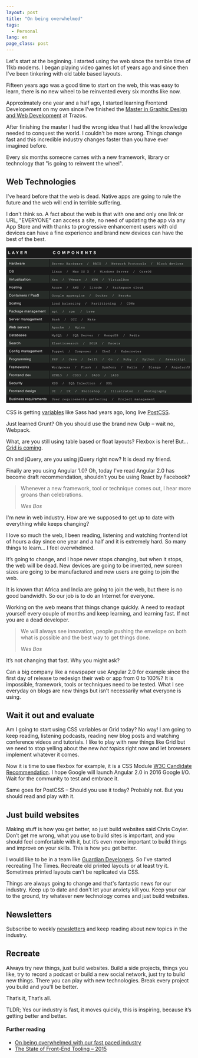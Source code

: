 ```yaml
---
layout: post
title: "On being overwhelmed"
tags:
  - Personal
lang: en
page_class: post
---
```


Let's start at the beginning. I started using the web since the terrible time of 11kb modems. I began playing video games lot of years ago and since then I've been tinkering with old table based layouts.

Fifteen years ago was a good time to start on the web, this was easy to learn, there is no new wheel to be reinvented every six months like now.

Approximately one year and a half ago, I started learning Frontend Developement on my own since I've finished the <a class="link link--special" href="/2016/02/28/my-interest-in-web-development/">Master in Graphic Design and Web Development</a> at Trazos.

After finishing the master I had the wrong idea that I had all the knowledge needed to conquest the world. I couldn't be more wrong. Things change fast and this incredible industry changes faster than you have ever imagined before.

Every six months someone cames with a new framework, library or technology that "is going to reinvent the wheel".

## Web Technologies

I've heard before that the web is dead. Native apps are going to rule the future and the web will end in terrible suffering.

I don't think so. A fact about the web is that with one and only one link or URL, "EVERYONE" can access a site, no need of updating the app via any App Store and with thanks to progressive enhancement users with old devices can have a fine experience and brand new devices can have the best of the best.

<img src="/assets/images/post-front-end-overwhelmed.png" alt="Web Technologies">

CSS is getting <a class="link link--special" href="http://philipwalton.com/articles/why-im-excited-about-native-css-variables/">variables</a> like Sass had years ago, long live <a class="link link--special" href="http://postcss.org/">PostCSS</a>.

Just learned Grunt? Oh you should use the brand new Gulp – wait no, Webpack.

What, are you still using table based or float layouts? Flexbox is here! But... <a class="link link--special" href="http://caniuse.com/#search=grid">Grid is coming</a>.

Oh and jQuery, are you using jQuery right now? It is dead my friend.

Finally are you using Angular 1.0? Oh, today I've read Angular 2.0 has become draft recommendation, shouldn’t you be using React by Facebook?

<blockquote class="">
    <p>Whenever a new framework, tool or technique comes out, I hear more groans than celebrations.</p>
    <cite>Wes Bos</cite>
</blockquote>

I'm new in web industry. How are we supposed to get up to date with everything while keeps changing?

I love so much the web, I been reading, listening and watching frontend lot of hours a day since one year and a half and it is extremely hard. So many things to learn... I feel overwhelmed.

It’s going to change, and I hope never stops changing, but when it stops, the web will be dead. New devices are going to be invented, new screen sizes are going to be manufactured and new users are going to join the web.

It is known that Africa and India are going to join the web, but there is no good bandwidth. So our job is to do an Internet for everyone.

Working on the web means that things change quickly. A need to readapt yourself every couple of months and keep learning, and learning fast. If not you are a dead developer.

<blockquote class="">
    <p>We will always see innovation, people pushing the envelope on both what is possible and the best way to get things done.</p>
    <cite>Wes Bos</cite>
</blockquote>

It’s not changing that fast. Why you might ask?

Can a big company like a newspaper use Angular 2.0 for example since the first day of release to redesign their web or app from 0 to 100%? It is impossible, framework, tools or techniques need to be tested. What I see everyday on blogs are new things but isn’t necessarily what everyone is using.

## Wait it out and evaluate

Am I going to start using CSS variables or Grid today? No way! I am going to keep reading, listening podcasts, reading new blog posts and watching conference videos and tutorials. I like to play with new things like Grid but we need to stop yelling about the new _hot topics_ right now and let browsers implement whatever it comes.

Now it is time to use flexbox for example, it is a CSS Module <a class="link link--special" href="https://www.w3.org/TR/css-flexbox-1/">W3C Candidate Recommendation</a>. I hope Google will launch Angular 2.0 in 2016 Google I/O. Wait for the community to test and embrace it.

Same goes for PostCSS – Should you use it today? Probably not. But you should read and play with it.

## Just build websites

Making stuff is how you get better, so just build websites said Chris Coyier. Don’t get me wrong, what you use to build sites is important, and you should feel comfortable with it, but it’s even more important to build things and improve on your skills. This is how you get better.

I would like to be in a team like <a class="link link--special" href="https://twitter.com/gdndevelopers">Guardian Developers</a>. So I've started recreating The Times. Recreate old printed layouts or at least try it. Sometimes printed layouts can't be replicated via CSS.

Things are always going to change and that's fantastic news for our industry. Keep up to date and don't let your anxiety kill you. Keep your ear to the ground, try whatever new technology comes and just build websites.

## Newsletters

Subscribe to weekly <a class="link link--special" href="/resources/#newsletters">newsletters</a> and keep reading about new topics in the industry.

## Recreate

Always try new things, just build websites. Build a side projects, things you like, try to record a podcast or build a new social network, just try to build new things. There you can play with new technologies. Break every project you build and you'll be better.

That’s it, That’s all.

TLDR; Yes our industry is fast, it moves quickly, this is inspiring, because it’s getting better and better.

<div>
    <h4>Further reading</h4>
    <ul>
        <li><a class="link link--special" href="http://wesbos.com/overwhelmed-with-web-development/">On being overwhelmed with our fast paced industry</a></li>
        <li><a class="link link--special" href="http://ashleynolan.co.uk/blog/frontend-tooling-survey-2015-results">The State of Front-End Tooling – 2015</a></li>
    </ul>
</div>
